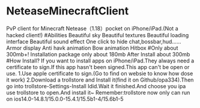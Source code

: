 # NeteaseMinecraftClient
PvP client for Minecraft Netease（1.18）pocket on iPhone/iPad.(Not a hacked client!)
#Abilities
Beautiful sky
Beautiful textures
Beautiful loading interface
Beautiful sound effect
One click to hide chat,bossbar,hud……
Armor display
Anti havk animation
Bow animation
Hitbox
#Only about 300mb+!
Installation package only about 180mb
After Install about 300mb
#How Install?
If you want to install apps on iPhone/iPad.They always need a certificate to sign.If this app hasn't been signed.This app can't be open or use.
1.Use apple certificate to sign.(Go to find on websie to know how dose it work)
2.Download a trollstore and Install it(find it on Github/opa334).Then go into trollstore-Settings-Install Idid.Wait it finished.And choose you ipa use trollstore to open.And install it~
Remember:trollstore now only can run on ios14.0-14.8.1/15.0.0-15.4.1/15.5b1-4/15.6b1-5

